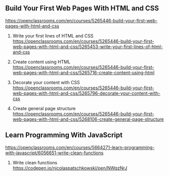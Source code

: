 ## Build Your First Web Pages With HTML and CSS
https://openclassrooms.com/en/courses/5265446-build-your-first-web-pages-with-html-and-css

1. Write your first lines of HTML and CSS
https://openclassrooms.com/en/courses/5265446-build-your-first-web-pages-with-html-and-css/5265453-write-your-first-lines-of-html-and-css

2. Create content using HTML
https://openclassrooms.com/en/courses/5265446-build-your-first-web-pages-with-html-and-css/5265716-create-content-using-html

3. Decorate your content with CSS
https://openclassrooms.com/en/courses/5265446-build-your-first-web-pages-with-html-and-css/5265796-decorate-your-content-with-css

4. Create general page structure
https://openclassrooms.com/en/courses/5265446-build-your-first-web-pages-with-html-and-css/5268106-create-general-page-structure

## Learn Programming With JavaScript
https://openclassrooms.com/en/courses/5664271-learn-programming-with-javascript/6056651-write-clean-functions

1. Write clean functions
https://codepen.io/nicolaspatschkowski/pen/NWqzNrJ

